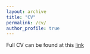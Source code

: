 ```yaml
---
layout: archive
title: "CV"
permalink: /cv/
author_profile: true
---
```



Full CV can be found at this [link](http://charliempetha.github.io/files/CV.pdf)
